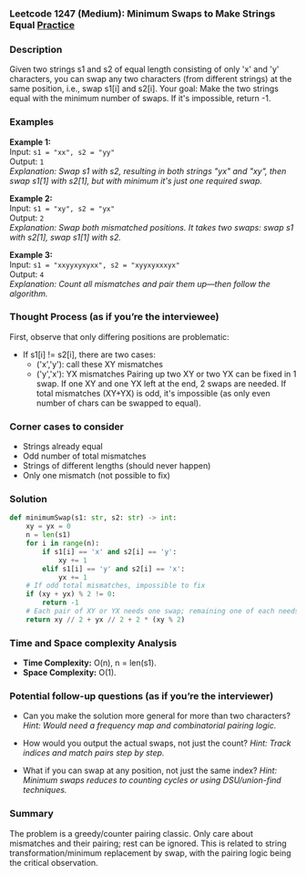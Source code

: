 ### Leetcode 1247 (Medium): Minimum Swaps to Make Strings Equal [Practice](https://leetcode.com/problems/minimum-swaps-to-make-strings-equal)

### Description  
Given two strings s1 and s2 of equal length consisting of only 'x' and 'y' characters, you can swap any two characters (from different strings) at the same position, i.e., swap s1[i] and s2[i]. Your goal: Make the two strings equal with the minimum number of swaps. If it's impossible, return -1.

### Examples  
**Example 1:**  
Input: `s1 = "xx", s2 = "yy"`  
Output: `1`  
*Explanation: Swap s1 with s2, resulting in both strings "yx" and "xy", then swap s1[1] with s2[1], but with minimum it's just one required swap.*

**Example 2:**  
Input: `s1 = "xy", s2 = "yx"`  
Output: `2`  
*Explanation: Swap both mismatched positions. It takes two swaps: swap s1 with s2[1], swap s1[1] with s2.*

**Example 3:**  
Input: `s1 = "xxyyxyxyxx", s2 = "xyyxyxxxyx"`  
Output: `4`  
*Explanation: Count all mismatches and pair them up—then follow the algorithm.*

### Thought Process (as if you’re the interviewee)  
First, observe that only differing positions are problematic:
- If s1[i] != s2[i], there are two cases:
    - ('x','y'): call these XY mismatches
    - ('y','x'): YX mismatches
Pairing up two XY or two YX can be fixed in 1 swap. If one XY and one YX left at the end, 2 swaps are needed.
If total mismatches (XY+YX) is odd, it's impossible (as only even number of chars can be swapped to equal).

### Corner cases to consider  
- Strings already equal
- Odd number of total mismatches
- Strings of different lengths (should never happen)
- Only one mismatch (not possible to fix)

### Solution

```python
def minimumSwap(s1: str, s2: str) -> int:
    xy = yx = 0
    n = len(s1)
    for i in range(n):
        if s1[i] == 'x' and s2[i] == 'y':
            xy += 1
        elif s1[i] == 'y' and s2[i] == 'x':
            yx += 1
    # If odd total mismatches, impossible to fix
    if (xy + yx) % 2 != 0:
        return -1
    # Each pair of XY or YX needs one swap; remaining one of each needs 2 swaps
    return xy // 2 + yx // 2 + 2 * (xy % 2)
```

### Time and Space complexity Analysis  
- **Time Complexity:** O(n), n = len(s1).
- **Space Complexity:** O(1).

### Potential follow-up questions (as if you’re the interviewer)  
- Can you make the solution more general for more than two characters?
  *Hint: Would need a frequency map and combinatorial pairing logic.*

- How would you output the actual swaps, not just the count?
  *Hint: Track indices and match pairs step by step.*

- What if you can swap at any position, not just the same index?
  *Hint: Minimum swaps reduces to counting cycles or using DSU/union-find techniques.*

### Summary
The problem is a greedy/counter pairing classic. Only care about mismatches and their pairing; rest can be ignored. This is related to string transformation/minimum replacement by swap, with the pairing logic being the critical observation.